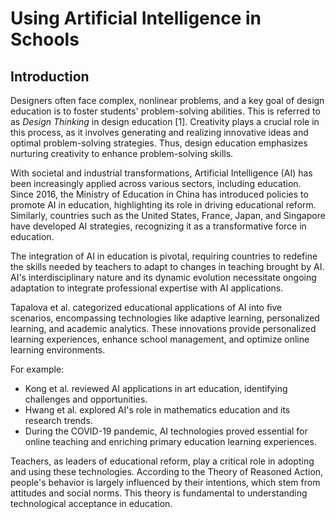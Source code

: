 # Using Artificial Intelligence in Schools

## Introduction

Designers often face complex, nonlinear problems, and a key goal of design education is to foster students' problem-solving abilities. This is referred to as *Design Thinking* in design education [1]. Creativity plays a crucial role in this process, as it involves generating and realizing innovative ideas and optimal problem-solving strategies. Thus, design education emphasizes nurturing creativity to enhance problem-solving skills.

With societal and industrial transformations, Artificial Intelligence (AI) has been increasingly applied across various sectors, including education. Since 2016, the Ministry of Education in China has introduced policies to promote AI in education, highlighting its role in driving educational reform. Similarly, countries such as the United States, France, Japan, and Singapore have developed AI strategies, recognizing it as a transformative force in education.

The integration of AI in education is pivotal, requiring countries to redefine the skills needed by teachers to adapt to changes in teaching brought by AI. AI's interdisciplinary nature and its dynamic evolution necessitate ongoing adaptation to integrate professional expertise with AI applications.

Tapalova et al. categorized educational applications of AI into five scenarios, encompassing technologies like adaptive learning, personalized learning, and academic analytics. These innovations provide personalized learning experiences, enhance school management, and optimize online learning environments.

For example:
- Kong et al. reviewed AI applications in art education, identifying challenges and opportunities.
- Hwang et al. explored AI's role in mathematics education and its research trends.
- During the COVID-19 pandemic, AI technologies proved essential for online teaching and enriching primary education learning experiences.

Teachers, as leaders of educational reform, play a critical role in adopting and using these technologies. According to the Theory of Reasoned Action, people's behavior is largely influenced by their intentions, which stem from attitudes and social norms. This theory is fundamental to understanding technological acceptance in education.




